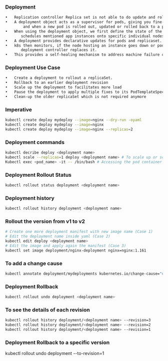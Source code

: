 ### Deployment
```sh
•	Replication controller Replica set is not able to do update and rollback apps in the cluster.
•	A deployment object acts as a supervisor for pods, giving you fine-grained control over how
        and when a new pod is rolled out, updated or rolled back to a previous state.
•	When using the deployment object, we first define the state of the app, then k8s cluster
       schedules mentioned app instances onto specific individual nodes.
•	A deployment provides declarative updates for pods and replicaset.
•	k8s then monitors, if the node hosting an instance goes down or pod is deleted then the
       deployment controller replaces it.
•	This provides a self-healing mechanism to address machine failure or maintenance.
```
### Deployment Use Case
```sh
•	Create a deployment to rollout a replicaSet.
•	Rollback to an earlier deployment revision
•	Scale up the deployment to facilitates more load
•	Pause the deployment to apply multiple fixes to its PodTemplateSpec and then name it to a new rollout
•	Clean-up the older replicaSet which is not required anymore
```
### Imperative
```sh
kubectl create deploy mydeploy --image=nginx --dry-run -oyaml
kubectl create deploy mydeploy --image=nginx 
kubectl create deploy mydeploy --image=nginx --replicas=2
```
### Deployment commands
```sh
kubectl decribe deploy <deployment name>
kubectl scale --replicas=1 deploy <deployment name> # To scale up or scale down
Kubectl exec <pod_name> -it -- /bin/bash # Accessing the pod container
```
### Deployment Rollout Status
```sh
kubectl rollout status deployment <deployment name>
```
###  Deployment history
```sh
kubectl rollout history deployment <deployment name>
```
### Rollout the version from v1 to v2
```sh
# Create one more deployment manifest with new image name (Case 1)
# Edit the deployment name inside yaml (Case 2)
kubectl edit deploy <deployment name>
# Edit the image and apply again the manifest (Case 3)
kubectl set image deployment/nginx-deployment nginx=nginx:1.161
```
### To add a change cause
```sh
kubectl annotate deployment/mydeployments kubernetes.io/change-cause="update image version from v1 to v2"
```
### Deployment Rollback
```sh
kubectl rollout undo deployment <deployment name>
```
### To see the details of each revision
```sh
kubectl rollout history deployment/<deployment name> --revision=3
kubectl rollout history deployment/<deployment name> --revision=2
kubectl rollout history deployment/<deployment name> --revision=1
```
### Deployment Rollback to a specific version
kubectl rollout undo deployment <deployment name> --to-revision=1

